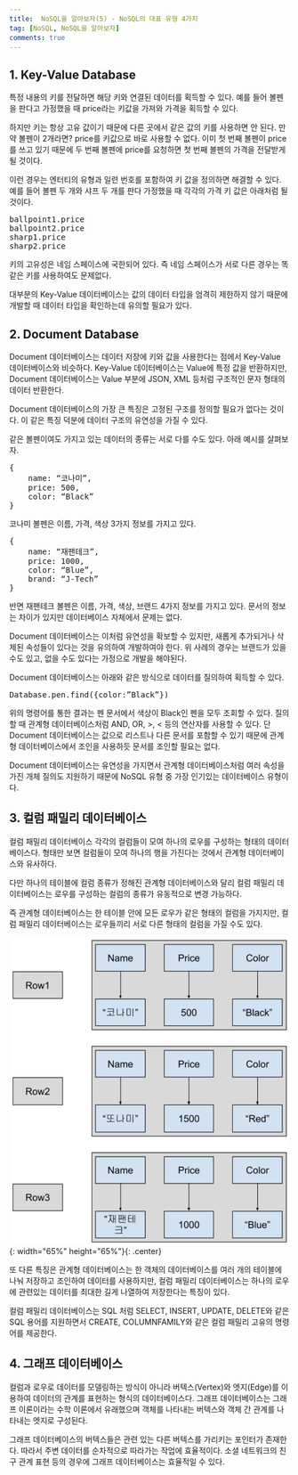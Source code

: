 ```yaml
---
title:  NoSQL을 알아보자(5) - NoSQL의 대표 유형 4가지
tag: [NoSQL, NoSQL을 알아보자]
comments: true
---
```


## 1. Key-Value Database
특정 내용의 키를 전달하면 해당 키와 연결된 데이터를 획득할 수 있다. 예를 들어 볼펜을 판다고 가정했을 때 price라는 키값을 가져와 가격을 획득할 수 있다.

하지만 키는 항상 고유 값이기 때문에 다른 곳에서 같은 값의 키를 사용하면 안 된다. 만약 볼펜이 2개라면? price를 키값으로 바로 사용할 수 없다. 이미 첫 번째 볼펜이 price를 쓰고 있기 때문에 두 번째 볼펜에 price를 요청하면 첫 번째 볼펜의 가격을 전달받게 될 것이다.

이런 경우는 엔터티의 유형과 일련 번호를 포함하여 키 값을 정의하면 해결할 수 있다. 예를 들어 볼펜 두 개와 샤프 두 개를 판다 가정했을 때 각각의 가격 키 값은 아래처럼 될 것이다.
<pre>
ballpoint1.price
ballpoint2.price
sharp1.price
sharp2.price
</pre>

키의 고유성은 네임 스페이스에 국한되어 있다. 즉 네임 스페이스가 서로 다른 경우는 똑같은 키를 사용하여도 문제없다.

대부분의 Key-Value 데이터베이스는 값의 데이터 타입을 엄격히 제한하지 않기 때문에 개발할 때 데이터 타입을 확인하는데 유의할 필요가 있다.


## 2. Document Database
Document 데이터베이스는 데이터 저장에 키와 값을 사용한다는 점에서 Key-Value 데이터베이스와 비슷하다. Key-Value 데이터베이스는 Value에 특정 값을 반환하지만, Document 데이터베이스는 Value 부분에 JSON, XML 등처럼 구조적인 문자 형태의 데이터 반환한다.

Document 데이터베이스의 가장 큰 특징은 고정된 구조를 정의할 필요가 없다는 것이다. 이 같은 특징 덕분에 데이터 구조의 유연성을 가질 수 있다.

같은 볼펜이여도 가지고 있는 데이터의 종류는 서로 다를 수도 있다. 아래 예시를 살펴보자.

<pre>
{
    name: “코나미”,  
    price: 500,  
    color: “Black”  
}
</pre>

코나미 볼펜은 이름, 가격, 색상 3가지 정보를 가지고 있다.

<pre>
{  
    name: “재팬테크”,  
    price: 1000,  
    color: “Blue”,  
    brand: “J-Tech”  
}
</pre>

반면 재팬테크 볼펜은 이름, 가격, 색상, 브랜드 4가지 정보를 가지고 있다. 문서의 정보는 차이가 있지만 데이터베이스 자체에서 문제는 없다.

Document 데이터베이스는 이처럼 유연성을 확보할 수 있지만, 새롭게 추가되거나 삭제된 속성들이 있다는 것을 유의하여 개발하여야 한다. 위 사례의 경우는 브랜드가 있을 수도 있고, 없을 수도 있다는 가정으로 개발을 해야된다.

Document 데이터베이스는 아래와 같은 방식으로 데이터를 질의하여 획득할 수 있다.

<pre>
Database.pen.find({color:”Black”})
</pre>

위의 명령어를 통한 결과는 펜 문서에서 색상이 Black인 펜을 모두 조회할 수 있다. 질의할 때 관계형 데이터베이스처럼 AND, OR, >, < 등의 연산자를 사용할 수 있다. 단 Document 데이터베이스는 값으로 리스트나 다른 문서를 포함할 수 있기 때문에 관계형 데이터베이스에서 조인을 사용하듯 문서를 조인할 필요는 없다. 

Document 데이터베이스는 유연성을 가지면서 관계형 데이터베이스처럼 여러 속성을 가진 개체 질의도 지원하기 때문에 NoSQL 유형 중 가장 인기있는 데이터베이스 유형이다.


## 3. 컬럼 패밀리 데이터베이스
컬럼 패밀리 데이터베이스 각각의 컬럼들이 모여 하나의 로우를 구성하는 형태의 데이터베이스다. 형태만 보면 컬럼들이 모여 하나의 행을 가진다는 것에서 관계형 데이터베이스와 유사하다. 

다만 하나의 테이블에 컬럼 종류가 정해진 관계형 데이터베이스와 달리 컬럼 패밀리 데이터베이스는 로우를 구성하는 컬럼의 종류가 유동적으로 변경 가능하다.

즉 관계형 데이터베이스는 한 테이블 안에 모든 로우가 같은 형태의 컬럼을 가지지만, 컬럼 패밀리 데이터베이스는 로우들끼리 서로 다른 형태의 컬럼을 가질 수도 있다.

![Atomicity Example1](https://raw.githubusercontent.com/huved/huved.github.io/master/assets/images/nosql/img_coulmn_family.png){: width="65%" height="65%"}{: .center}


또 다른 특징은 관계형 데이터베이스는 한 객체의 데이터베이스를 여러 개의 테이블에 나눠 저장하고 조인하여 데이터를 사용하지만, 컬럼 패밀리 데이터베이스는 하나의 로우에 관련있는 데이터를 최대한 길게 나열하여 저장한다는 특징이 있다.

컬럼 패밀리 데이터베이스는 SQL 처럼 SELECT, INSERT, UPDATE, DELETE와 같은 SQL 용어를 지원하면서 CREATE, COLUMNFAMILY와 같은 컬럼 패밀리 고유의 명령어를 제공한다.


## 4. 그래프 데이터베이스
컬럼과 로우로 데이터를 모델링하는 방식이 아니라 버텍스(Vertex)와 엣지(Edge)를 이용하여 데이터의 관계를 표현하는 형식의 데이터베이스다. 그래프 데이터베이스는 그래프 이론이라는 수학 이론에서 유래했으며 객체를 나타내는 버텍스와 객체 간 관계를 나타내는 엣지로 구성된다. 

그래프 데이터베이스의 버텍스들은 관련 있는 다른 버텍스를 가리키는 포인터가 존재한다. 따라서 주변 데이터를 순차적으로 따라가는 작업에 효율적이다. 소셜 네트워크의 친구 관계 표현 등의 경우에 그래프 데이터베이스는 효율적일 수 있다.


